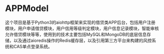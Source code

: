 # APPModel
这个项目是基于Python3的aiohttp框架来实现的借贷类APP后台，包括用户注册模块，用户申请借贷模块，用户信用等级判定模块，用户信息记录模块，智能审核允许借贷模块等等，使用到的技术主要包括MySQL和MongoDB的底层信息存储，以及通过aioredis操作的Redis缓存层，以及引用第三方平台来构建的风控系统和CAS单点登录系统。

